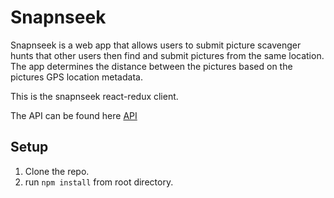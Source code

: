 # Snapnseek

Snapnseek is a web app that allows users to submit picture scavenger hunts that other users then find and submit pictures from the same location. The app determines the distance between the pictures based on the pictures GPS location metadata.

This is the snapnseek react-redux client.

The API can be found here [API](https://github.com/p-mayor/snapnseek-api-opensource)

## Setup

1. Clone the repo.
2. run `npm install` from root directory.

